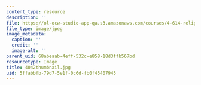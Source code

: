 ```yaml
---
content_type: resource
description: ''
file: https://ol-ocw-studio-app-qa.s3.amazonaws.com/courses/4-614-religious-architecture-and-islamic-cultures-fall-2002/5ffabbfb79d75e1f0c6dfb0f45407945_4042thumbnail.jpg
file_type: image/jpeg
image_metadata:
  caption: ''
  credit: ''
  image-alt: ''
parent_uid: 68abeaab-4eff-532c-e858-18d3ffb567bd
resourcetype: Image
title: 4042thumbnail.jpg
uid: 5ffabbfb-79d7-5e1f-0c6d-fb0f45407945
---
```

